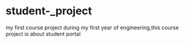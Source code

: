 # student-_project
my first course project during my first year of engineering,this course project is about student portal

